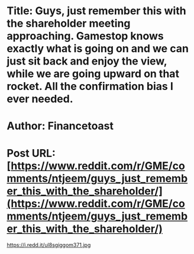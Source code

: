 # Title: Guys, just remember this with the shareholder meeting approaching. Gamestop knows exactly what is going on and we can just sit back and enjoy the view, while we are going upward on that rocket. All the confirmation bias I ever needed.
# Author: Financetoast
# Post URL: [https://www.reddit.com/r/GME/comments/ntjeem/guys_just_remember_this_with_the_shareholder/](https://www.reddit.com/r/GME/comments/ntjeem/guys_just_remember_this_with_the_shareholder/)


https://i.redd.it/ul8sgiggom371.jpg